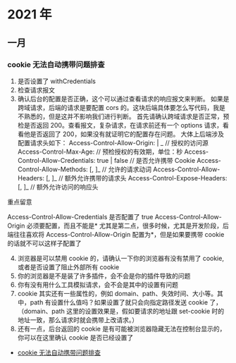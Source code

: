 # 2021 年

## 一月

### cookie 无法自动携带问题排查

1. 是否设置了 withCredentials
2. 检查请求报文
3. 确认后台的配置是否正确，这个可以通过查看请求的响应报文来判断。
   如果是跨域请求，后端的请求是要配置 cors 的。这块后端具体要怎么写代码，我是不熟悉的，但是这并不影响我们进行判断。
   首先请确认跨域请求是否正常，预检是否返回 200。查看报文，复杂请求，在请求前还有一个 options 请求，看看他是否返回了 200，如果没有就证明它的配置存在问题。
   大体上后端涉及配置请求头如下：
   Access-Control-Allow-Origin: <origin> | _ // 授权的访问源
   Access-Control-Max-Age: <delta-seconds> // 预检授权的有效期，单位：秒
   Access-Control-Allow-Credentials: true | false // 是否允许携带 Cookie
   Access-Control-Allow-Methods: <method>[, <method>]_ // 允许的请求动词
   Access-Control-Allow-Headers: <field-name>[, <field-name>]_ // 额外允许携带的请求头
   Access-Control-Expose-Headers: <field-name>[, <field-name>]_ // 额外允许访问的响应头

重点留意

Access-Control-Allow-Credentials 是否配置了 true
Access-Control-Allow-Origin 必须要配置，而且不能是*
尤其是第二点，很多时候，尤其是开发阶段，后端往往喜欢将 Access-Control-Allow-Origin 配置为*，但是如果要携带 cookie 的话就不可以这样子配置了

4. 浏览器是可以禁用 cookie 的，请确认一下你的浏览器有没有禁用了 cookie,或者是否设置了阻止外部所有 cookie
5. 你的浏览器是不是装了许多插件，会不会是你的插件导致的问题
6. 你有没有用什么工具模拟请求，会不会是其中的设置有问题
7. cookie 其实还有一些属性的，例如 domain、path、失效时间、大小等。其中，path 有设置什么值吗？如果设置了就只会向指定路径发送 cookie 了，（domain、path 这里的设置效果是，假如要请求的地址跟 set-cookie 时的地址一致，那么请求时就会携带上改请求。）
8. 还有一点，后台返回的 cookie 是有可能被浏览器隐藏无法在控制台显示的，你可以在这里确认 cookie 是否已经设置了

- [cookie 无法自动携带问题排查](https://blog.csdn.net/haishangfeie/article/details/103848588)
